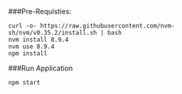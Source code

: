 ###Pre-Requisties:

```
curl -o- https://raw.githubusercontent.com/nvm-sh/nvm/v0.35.2/install.sh | bash
nvm install 8.9.4
nvm use 8.9.4
npm install
```

###Run Application

```
npm start
```
